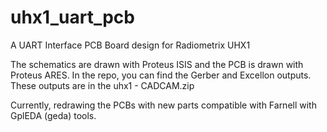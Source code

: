 uhx1_uart_pcb
=============

A UART Interface PCB Board design for Radiometrix UHX1

The schematics are drawn with Proteus ISIS and the PCB is drawn with Proteus ARES.
In the repo, you can find the Gerber and Excellon outputs. 
These outputs are in the uhx1 - CADCAM.zip

Currently, redrawing the PCBs with new parts compatible with Farnell with GplEDA (geda) tools.
